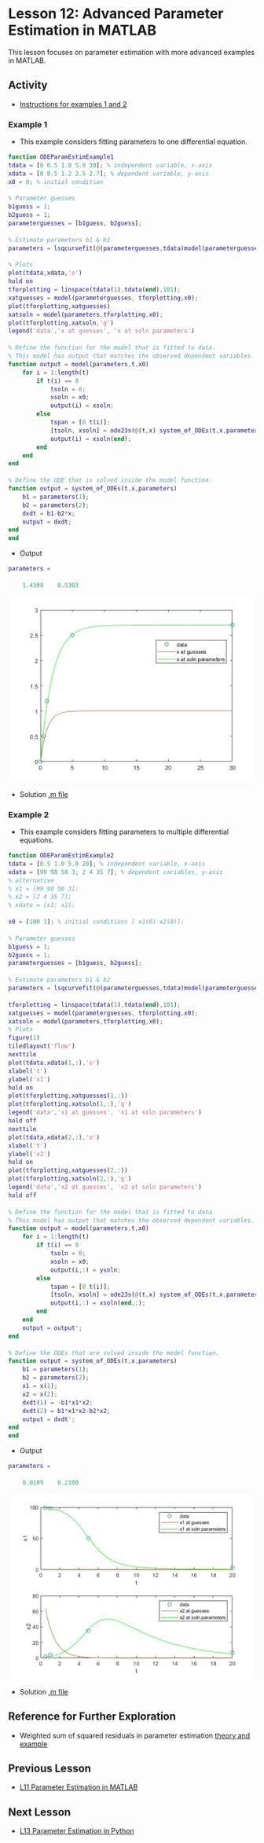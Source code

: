 # **Lesson 12: Advanced Parameter Estimation in MATLAB**
This lesson focuses on parameter estimation with more advanced examples in MATLAB.

## **Activity**
* [Instructions for examples 1 and 2](https://github.com/ashleefv/ApplNumComp/blob/master/Lecture%2014%20Examples.pdf)

### **Example 1**
* This example considers fitting parameters to one differential equation.
```MATLAB
function ODEParamEstimExample1
tdata = [0 0.5 1.0 5.0 30]; % independent variable, x-axis
xdata = [0 0.5 1.2 2.5 2.7]; % dependent variable, y-axis
x0 = 0; % initial condition

% Parameter guesses
b1guess = 1;
b2guess = 1;
parameterguesses = [b1guess, b2guess];

% Estimate parameters b1 & b2
parameters = lsqcurvefit(@(parameterguesses,tdata)model(parameterguesses,tdata,x0),parameterguesses, tdata, xdata)

% Plots
plot(tdata,xdata,'o')
hold on
tforplotting = linspace(tdata(1),tdata(end),101);
xatguesses = model(parameterguesses, tforplotting,x0);
plot(tforplotting,xatguesses)
xatsoln = model(parameters,tforplotting,x0);
plot(tforplotting,xatsoln,'g')
legend('data','x at guesses', 'x at soln parameters')

% Define the function for the model that is fitted to data. 
% This model has output that matches the observed dependent variables. E.g., one could solve multiple ODEs defined by system_of_ODEs, but the output from a subset of ODE solutions might be compared to the data via this function called model. 
function output = model(parameters,t,x0)
    for i = 1:length(t)
        if t(i) == 0 
            tsoln = 0;
            xsoln = x0;
            output(i) = xsoln;
        else
            tspan = [0 t(i)]; 
            [tsoln, xsoln] = ode23s(@(t,x) system_of_ODEs(t,x,parameters), tspan, x0);
            output(i) = xsoln(end);
        end
    end
end

% Define the ODE that is solved inside the model function.
function output = system_of_ODEs(t,x,parameters)
    b1 = parameters(1);
    b2 = parameters(2);
    dxdt = b1-b2*x;
    output = dxdt;
end
end
```
* Output
```MATLAB
parameters =

    1.4309    0.5303
```
![Expected Graph 1](/Lesson_images/Figure1_L12.jpg)
* Solution [.m file](/CHEclassFa20/In%20Class%20Problem%20Solutions/MATLAB/ODEParamEstimExample1.m)
### **Example 2**
* This example considers fitting parameters to multiple differential equations.
```MATLAB
function ODEParamEstimExample2
tdata = [0.5 1.0 5.0 20]; % independent variable, x-axis
xdata = [99 98 50 3; 2 4 35 7]; % dependent variables, y-axis
% alternative
% x1 = [99 98 50 3];
% x2 = [2 4 35 7];
% xdata = [x1; x2];

x0 = [100 1]; % initial conditions [ x1(0) x2(0)];

% Parameter guesses
b1guess = 1;
b2guess = 1;
parameterguesses = [b1guess, b2guess];

% Estimate parameters b1 & b2
parameters = lsqcurvefit(@(parameterguesses,tdata)model(parameterguesses,tdata,x0),parameterguesses, tdata, xdata)

tforplotting = linspace(tdata(1),tdata(end),101);
xatguesses = model(parameterguesses, tforplotting,x0);
xatsoln = model(parameters,tforplotting,x0);
% Plots
figure(1)
tiledlayout('flow') 
nexttile
plot(tdata,xdata(1,:),'o')
xlabel('t')
ylabel('x1')
hold on
plot(tforplotting,xatguesses(1,:))
plot(tforplotting,xatsoln(1,:),'g')
legend('data','x1 at guesses', 'x1 at soln parameters')
hold off
nexttile
plot(tdata,xdata(2,:),'o')
xlabel('t')
ylabel('x2')
hold on
plot(tforplotting,xatguesses(2,:))
plot(tforplotting,xatsoln(2,:),'g')
legend('data','x2 at guesses', 'x2 at soln parameters')
hold off

% Define the function for the model that is fitted to data. 
% This model has output that matches the observed dependent variables. E.g., one could solve multiple ODEs defined by system_of_ODEs, but the output from a subset of ODE solutions might be compared to the data via this function called model. 
function output = model(parameters,t,x0)
    for i = 1:length(t)
        if t(i) == 0 
            tsoln = 0;
            xsoln = x0;
            output(i,:) = ysoln;
        else
            tspan = [0 t(i)]; 
            [tsoln, xsoln] = ode23s(@(t,x) system_of_ODEs(t,x,parameters), tspan, x0);
            output(i,:) = xsoln(end,:);
        end
    end
    output = output';
end

% Define the ODEs that are solved inside the model function.
function output = system_of_ODEs(t,x,parameters)
    b1 = parameters(1);
    b2 = parameters(2);
    x1 = x(1);
    x2 = x(2);
    dxdt(1) = -b1*x1*x2;
    dxdt(2) = b1*x1*x2-b2*x2;
    output = dxdt';
end
end
```
* Output
```MATLAB
parameters =

    0.0109    0.2100
```
![Expected Graph 2](/Lesson_images/Figure2_L12.jpg)
* Solution [.m file](/CHEclassFa20/In%20Class%20Problem%20Solutions/MATLAB/ODEParamEstimExample2.m)

## **Reference for Further Exploration**
* Weighted sum of squared residuals in parameter estimation [theory and example](https://github.com/ashleefv/ApplNumComp/blob/master/WSSR.pdf)

## **Previous Lesson**
 * [L11 Parameter Estimation in MATLAB](/L11%20Parameter%20Estimation%20in%20MATLAB.md)

## **Next Lesson**
 * [L13 Parameter Estimation in Python](/L13%20Parameter%20Estimation%20in%20Python.md)
